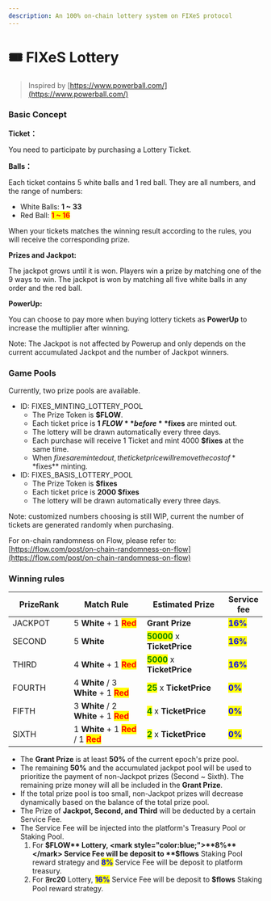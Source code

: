 ```yaml
---
description: An 100% on-chain lottery system on FIXeS protocol
---
```


# 🎟️ FIXeS Lottery

> Inspired by [https://www.powerball.com/](https://www.powerball.com/)

### Basic Concept

**Ticket：**&#x20;

You need to participate by purchasing a Lottery Ticket.

**Balls：**

Each ticket contains 5 white balls and 1 red ball. They are all numbers, and the range of numbers:

* White Balls: **1 \~ 33**
* Red Ball: <mark style="color:red;">**1 \~ 16**</mark>

When your tickets matches the winning result according to the rules, you will receive the corresponding prize.

**Prizes and Jackpot:**

The jackpot grows until it is won. Players win a prize by matching one of the 9 ways to win. The jackpot is won by matching all five white balls in any order and the red ball.&#x20;

**PowerUp:**

You can choose to pay more when buying lottery tickets as **PowerUp** to increase the multiplier after winning.&#x20;

Note: The Jackpot is not affected by Powerup and only depends on the current accumulated Jackpot and the number of Jackpot winners.

### Game Pools

Currently, two prize pools are available.

* ID: FIXES\_MINTING\_LOTTERY\_POOL
  * The Prize Token is **$FLOW**.
  * Each ticket price is **1 $FLOW** before **$fixes** are minted out.&#x20;
  * The lottery will be drawn automatically every three days.
  * Each purchase will receive 1 Ticket and mint 4000 **$fixes** at the same time.
  * When $fixes are minted out, the ticket price will remove the cost of **$fixes** minting.
* ID: FIXES\_BASIS\_LOTTERY\_POOL
  * The Prize Token is **$fixes**
  * Each ticket price is **2000 $fixes**
  * The lottery will be drawn automatically every three days.

Note: customized numbers choosing is still WIP, current the number of tickets are generated randomly when purchasing.

For on-chain randomness on Flow, please refer to: [https://flow.com/post/on-chain-randomness-on-flow](https://flow.com/post/on-chain-randomness-on-flow)

### Winning rules

<table><thead><tr><th width="137">PrizeRank</th><th width="223">Match Rule</th><th width="212">Estimated Prize</th><th>Service fee</th></tr></thead><tbody><tr><td>JACKPOT</td><td>5 <strong>White</strong> + 1 <mark style="color:red;"><strong>Red</strong></mark></td><td><strong>Grant Prize</strong></td><td><mark style="color:blue;"><strong>16%</strong></mark></td></tr><tr><td>SECOND</td><td>5 <strong>White</strong></td><td><mark style="color:green;"><strong>50000</strong></mark> x <strong>TicketPrice</strong></td><td><mark style="color:blue;"><strong>16%</strong></mark></td></tr><tr><td>THIRD</td><td>4 <strong>White</strong> + 1 <mark style="color:red;"><strong>Red</strong></mark></td><td><mark style="color:green;"><strong>5000</strong></mark> x <strong>TicketPrice</strong></td><td><mark style="color:blue;"><strong>16%</strong></mark></td></tr><tr><td>FOURTH</td><td>4 <strong>White</strong> / 3 <strong>White</strong> + 1 <mark style="color:red;"><strong>Red</strong></mark></td><td><mark style="color:green;"><strong>25</strong></mark> x <strong>TicketPrice</strong></td><td><mark style="color:blue;"><strong>0%</strong></mark></td></tr><tr><td>FIFTH</td><td>3 <strong>White</strong> / 2 <strong>White</strong> + 1 <mark style="color:red;"><strong>Red</strong></mark></td><td><mark style="color:green;"><strong>4</strong></mark> x <strong>TicketPrice</strong></td><td><mark style="color:blue;"><strong>0%</strong></mark></td></tr><tr><td>SIXTH</td><td>1 <strong>White</strong> + 1 <mark style="color:red;"><strong>Red</strong></mark> / 1 <mark style="color:red;"><strong>Red</strong></mark></td><td><mark style="color:green;"><strong>2</strong></mark> x <strong>TicketPrice</strong></td><td><mark style="color:blue;"><strong>0%</strong></mark></td></tr></tbody></table>

* The **Grant Prize** is at least **50%** of the current epoch's prize pool.&#x20;
* The remaining **50%** and the accumulated jackpot pool will be used to prioritize the payment of non-Jackpot prizes (Second \~ Sixth). The remaining prize money will all be included in the **Grant Prize**.
* If the total prize pool is too small, non-Jackpot prizes will decrease dynamically based on the balance of the total prize pool.
* The Prize of **Jackpot, Second, and Third** will be deducted by a certain Service Fee.
* The Service Fee will be injected into the platform's Treasury Pool or Staking Pool.
  1. For **$FLOW** Lottery, <mark style="color:blue;">**8%**</mark> Service Fee will be deposit to **$flows** Staking Pool reward strategy and <mark style="color:blue;">**8%**</mark> Service Fee will be deposit to platform treasury.
  2. For **𝔉rc20** Lottery, <mark style="color:blue;">**16%**</mark> Service Fee will be deposit to **$flows** Staking Pool reward strategy.

